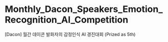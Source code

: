 # Monthly_Dacon_Speakers_Emotion_Recognition_AI_Competition
[Dacon] 월간 데이콘 발화자의 감정인식 AI 경진대회  (Prized as 5th) 
